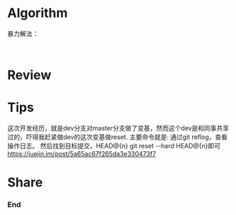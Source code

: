 # Algorithm

暴力解法：
```


```
# Review

# Tips
这次开发经历，就是dev分支对master分支做了变基，然而这个dev是和同事共享过的，吓得我赶紧做dev的这次变基做reset.
主要命令就是:
通过git reflog，查看操作日志。
然后找到目标提交，HEAD@{n}
git reset --hard HEAD@{n}即可
https://juejin.im/post/5a65ac67f265da3e330473f7
# Share

### End
